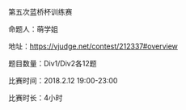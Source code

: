 第五次蓝桥杯训练赛

命题人：萌学姐

地址：https://vjudge.net/contest/212337#overview

题目数量：Div1/Div2各12题

比赛时间：2018.2.12 19:00-23:00

比赛时长：4小时
